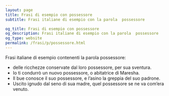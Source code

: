 ```yaml
---
layout: page
title: Frasi di esempio con possessore 
subtitle: Frasi italiane di esempio con la parola  possessore

og_title: Frasi di esempio con possessore 
og_description: Frasi italiane di esempio con la parola  possessore
og_type: website
permalink: /frasi/p/possessore.html
---
```


Frasi italiane di esempio contenenti la parola possessore:


- delle ricchezze conservate dal loro possessore, per sua sventura.
- Io ti condurrò un nuovo possessore, o abitatrice di Maresha.
- Il bue conosce il suo possessore, e l’asino la greppia del suo padrone.
- Uscito ignudo dal seno di sua madre, quel possessore se ne va com’era venuto.

